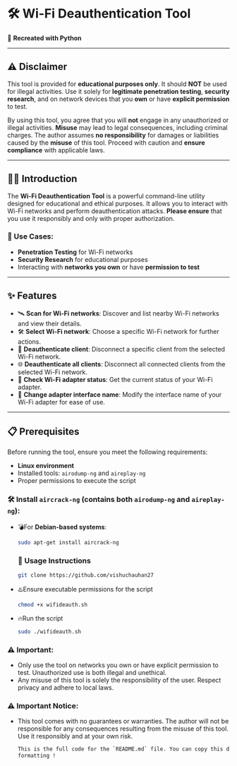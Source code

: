 # 🛠️ Wi-Fi Deauthentication Tool

🚀 **Recreated with Python** 

---

## ⚠️ Disclaimer

This tool is provided for **educational purposes only**. It should **NOT** be used for illegal activities. Use it solely for **legitimate penetration testing**, **security research**, and on network devices that you **own** or have **explicit permission** to test.

By using this tool, you agree that you will **not** engage in any unauthorized or illegal activities. **Misuse** may lead to legal consequences, including criminal charges. The author assumes **no responsibility** for damages or liabilities caused by the **misuse** of this tool. Proceed with caution and **ensure compliance** with applicable laws. 

---

## 🧑‍💻 Introduction

The **Wi-Fi Deauthentication Tool** is a powerful command-line utility designed for educational and ethical purposes. It allows you to interact with Wi-Fi networks and perform deauthentication attacks. **Please ensure** that you use it responsibly and only with proper authorization.

### 🔑 Use Cases:
- **Penetration Testing** for Wi-Fi networks
- **Security Research** for educational purposes
- Interacting with **networks you own** or have **permission to test**

---

## ✨ Features

- 🛰️ **Scan for Wi-Fi networks**: Discover and list nearby Wi-Fi networks and view their details.
- 🛠️ **Select Wi-Fi network**: Choose a specific Wi-Fi network for further actions.
- 🚫 **Deauthenticate client**: Disconnect a specific client from the selected Wi-Fi network.
- 🌐 **Deauthenticate all clients**: Disconnect all connected clients from the selected Wi-Fi network.
- 📶 **Check Wi-Fi adapter status**: Get the current status of your Wi-Fi adapter.
- 🔧 **Change adapter interface name**: Modify the interface name of your Wi-Fi adapter for ease of use.

---

## 📋 Prerequisites

Before running the tool, ensure you meet the following requirements:

- **Linux environment**
- Installed tools: `airodump-ng` and `aireplay-ng`
- Proper permissions to execute the script

### 🛠️ Install `aircrack-ng` (contains both `airodump-ng` and `aireplay-ng`):

- 💣For **Debian-based systems**:
  ```bash
  sudo apt-get install aircrack-ng
  ```
  ### 🚀 Usage Instructions
  ```bash
  git clone https://github.com/vishuchauhan27
  ```
- ♨️Ensure executable permissions for the script
  ```bash
  chmod +x wifideauth.sh
  ```
- 🔥Run the script
  ```bash
  sudo ./wifideauth.sh
  ```

### ⚠️ Important:
- Only use the tool on networks you own or have explicit permission to test. Unauthorized use is both illegal and unethical.
- Any misuse of this tool is solely the responsibility of the user. Respect privacy and adhere to local laws.

 ### ⚠️ Important Notice:
- This tool comes with no guarantees or warranties. The author will not be responsible for any consequences resulting from the misuse of this tool. Use it responsibly and at your own risk.
  ```bash
  This is the full code for the `README.md` file. You can copy this directly into your GitHub repository, and it will render with the emojis and professional 
  formatting !
  ```
